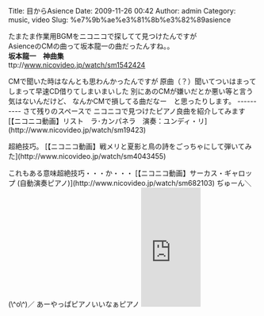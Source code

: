 Title: 目からAsience
Date: 2009-11-26 00:42
Author: admin
Category: music, video
Slug: %e7%9b%ae%e3%81%8b%e3%82%89asience

たまたま作業用BGMをニコニコで探してて見つけたんですが  
AsienceのCMの曲って坂本龍一の曲だったんすね。。  
**坂本龍一　神曲集**  
ttp://www.nicovideo.jp/watch/sm1542424

<p>
<!--more-->  
CMで聞いた時はなんとも思わんかったんですが  
原曲（？）聞いてついはまってしまって早速CD借りてしまいまいした  
別にあのCMが嫌いだとか悪い等と言う気はないんだけど、  
なんかCMで損してる曲だなー　と思ったりします。  
----------  
さて残りのスペースで  
ニコニコで見つけたピアノ良曲を紹介してみます  

<script type="text/javascript" src="http://ext.nicovideo.jp/thumb_watch/sm19423"></script>
  

<noscript>
[【ニコニコ動画】リスト　ラ･カンパネラ　演奏：ユンディ・リ](http://www.nicovideo.jp/watch/sm19423)

</noscript>
<p>
超絶技巧。  

<script type="text/javascript" src="http://ext.nicovideo.jp/thumb_watch/sm4043455"></script>
  

<noscript>
[【ニコニコ動画】戦メリと夏影と鳥の詩をごっちゃにして弾いてみた](http://www.nicovideo.jp/watch/sm4043455)

</noscript>
<p>
これもある意味超絶技巧・・・か・・・  

<script type="text/javascript" src="http://ext.nicovideo.jp/thumb_watch/sm682103"></script>
  

<noscript>
[【ニコニコ動画】サーカス・ギャロップ
(自動演奏ピアノ)](http://www.nicovideo.jp/watch/sm682103)

</noscript>
ぢゅーん＼(\^o\^)／  
あーやっぱピアノいいなぁピアノ  
  
  
  

<iframe src="http://rcm-jp.amazon.co.jp/e/cm?lt1=_blank&amp;bc1=000000&amp;IS2=1&amp;bg1=FFFFFF&amp;fc1=000000&amp;lc1=0000FF&amp;t=cain03-22&amp;o=9&amp;p=8&amp;l=as1&amp;m=amazon&amp;f=ifr&amp;md=1X69VDGQCMF7Z30FM082&amp;asins=B00065VPPI" style="width:120px;height:240px;" scrolling="no" marginwidth="0" marginheight="0" frameborder="0"></iframe>
